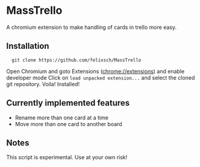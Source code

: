 # MassTrello
A chromium extension to make handling of cards in trello more easy.


## Installation

```
  git clone https://github.com/felixsch/MassTrello
```

Open Chromium and goto Extensions ([chrome://extensions](chrome://extensions)) and enable developer mode
Click on `load unpacked extension...` and select the cloned git repository. Voila! Installed!


## Currently implemented features

  - Rename more than one card at a time
  - Move more than one card to another board


## Notes

This script is experimental. Use at your own risk!

